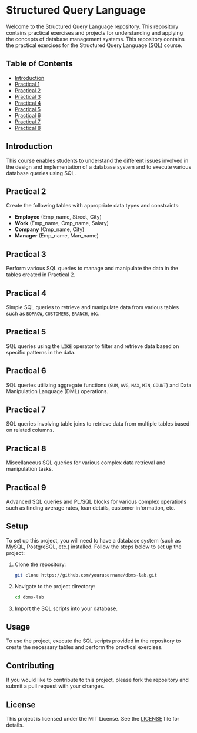 # Structured Query Language

Welcome to the Structured Query Language repository. This repository contains practical exercises and projects for understanding and applying the concepts of database management systems. This repository contains the practical exercises for the Structured Query Language (SQL) course.

## Table of Contents
- [Introduction](#introduction)
- [Practical 1](#create_tables.sql)
- [Practical 2](#simple_queries_1.sql)
- [Practical 3](#simple_queries_2.sql)
- [Practical 4](#like_queries.sql)
- [Practical 5](#aggregate_dml.sql)
- [Practical 6](#join_queries_1.sql)
- [Practical 7](#join_queries_2.sql)
- [Practical 8](#miscellaneous_queries.sql)

## Introduction
This course enables students to understand the different issues involved in the design and implementation of a database system and to execute various database queries using SQL.

## Practical 2
Create the following tables with appropriate data types and constraints:
- **Employee** (Emp_name, Street, City)
- **Work** (Emp_name, Cmp_name, Salary)
- **Company** (Cmp_name, City)
- **Manager** (Emp_name, Man_name)

## Practical 3
Perform various SQL queries to manage and manipulate the data in the tables created in Practical 2.

## Practical 4
Simple SQL queries to retrieve and manipulate data from various tables such as `BORROW`, `CUSTOMERS`, `BRANCH`, etc.

## Practical 5
SQL queries using the `LIKE` operator to filter and retrieve data based on specific patterns in the data.

## Practical 6
SQL queries utilizing aggregate functions (`SUM`, `AVG`, `MAX`, `MIN`, `COUNT`) and Data Manipulation Language (DML) operations.

## Practical 7
SQL queries involving table joins to retrieve data from multiple tables based on related columns.

## Practical 8
Miscellaneous SQL queries for various complex data retrieval and manipulation tasks.

## Practical 9
Advanced SQL queries and PL/SQL blocks for various complex operations such as finding average rates, loan details, customer information, etc.

## Setup
To set up this project, you will need to have a database system (such as MySQL, PostgreSQL, etc.) installed. Follow the steps below to set up the project:

1. Clone the repository:
    ```sh
    git clone https://github.com/yourusername/dbms-lab.git
    ```

2. Navigate to the project directory:
    ```sh
    cd dbms-lab
    ```

3. Import the SQL scripts into your database.

## Usage
To use the project, execute the SQL scripts provided in the repository to create the necessary tables and perform the practical exercises.

## Contributing
If you would like to contribute to this project, please fork the repository and submit a pull request with your changes.

## License
This project is licensed under the MIT License. See the [LICENSE](LICENSE) file for details.
